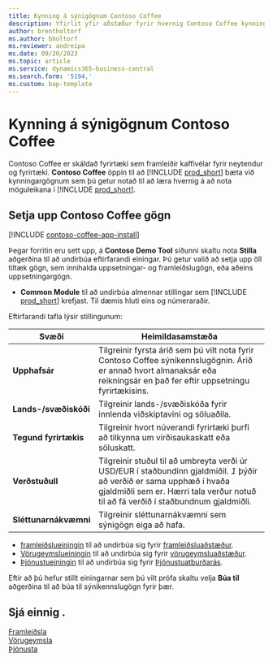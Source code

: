 ```yaml
---
title: Kynning á sýnigögnum Contoso Coffee
description: Yfirlit yfir aðstæður fyrir hvernig Contoso Coffee kynningargögn geta hjálpað þér að læra hvernig á að nota möguleikana í Business Central.
author: brentholtorf
ms.author: bholtorf
ms.reviewer: andreipa
ms.date: 09/20/2023
ms.topic: article
ms.service: dynamics365-business-central
ms.search.form: '5194,'
ms.custom: bap-template
---
```


# Kynning á sýnigögnum Contoso Coffee

Contoso Coffee er skáldað fyrirtæki sem framleiðir kaffivélar fyrir neytendur og fyrirtæki.  **Contoso Coffee** öppin til að [!INCLUDE [prod_short](../includes/prod_short.md)] bæta við kynningargögnum sem þú getur notað til að læra hvernig á að nota möguleikana í [!INCLUDE [prod_short](../includes/prod_short.md)].  

## Setja upp Contoso Coffee gögn

[!INCLUDE [contoso-coffee-app-install](../includes/contoso-coffee-app-install.md)]

Þegar forritin eru sett upp, á  **Contoso Demo Tool** síðunni skaltu nota **Stilla** aðgerðina til að undirbúa eftirfarandi einingar. Þú getur valið að setja upp öll tiltæk gögn, sem innihalda uppsetningar- og framleiðslugögn, eða aðeins uppsetningargögn.

 -  **Common Module** til að undirbúa almennar stillingar sem [!INCLUDE [prod_short](../includes/prod_short.md)]  krefjast. Til dæmis hluti eins og númeraraðir. 

Eftirfarandi tafla lýsir stillingunum:  

|Svæði  |Heimildasamstæða  |
|---------|---------|
|**Upphafsár** |Tilgreinir fyrsta árið sem þú vilt nota fyrir Contoso Coffee sýnikennslugögnin. Árið er annað hvort almanaksár eða reikningsár en það fer eftir uppsetningu fyrirtækisins.|
|**Lands-/svæðiskóði**|Tilgreinir lands-/svæðiskóða fyrir innlenda viðskiptavini og söluaðila.|
|**Tegund fyrirtækis**    |Tilgreinir hvort núverandi fyrirtæki þurfi að tilkynna um virðisaukaskatt eða söluskatt. |
|**Verðstuðull**     |Tilgreinir stuðul til að umbreyta verði úr USD/EUR í staðbundinn gjaldmiðil. *1* þýðir að verðið er sama upphæð í hvaða gjaldmiðli sem er. Hærri tala verður notuð til að fá verðið í staðbundnum gjaldmiðli. |
|**Sléttunarnákvæmni**  |Tilgreinir sléttunarnákvæmni sem sýnigögn eiga að hafa.|

 -  [framleiðslueiningin](manufacturing/contoso-coffee-manufacturing-intro.md) til að undirbúa sig fyrir [framleiðsluaðstæður](manufacturing/contoso-coffee-manufacturing-intro.md#scenarios).
 -  [Vörugeymslueiningin](warehousing/contoso-coffee-warehousing-intro.md) til að undirbúa sig fyrir [vörugeymsluaðstæður](warehousing/contoso-coffee-warehousing-intro.md#scenarios).
 -  [Þjónustueiningin](service/contoso-coffee-service-intro.md) til að undirbúa sig fyrir [Þjónustuatburðarás](service/contoso-coffee-service-intro.md#scenarios).

Eftir að þú hefur stillt einingarnar sem þú vilt prófa skaltu velja **Búa til** aðgerðina til að búa til sýnikennslugögn fyrir þær.

## Sjá einnig .

[Framleiðsla](../production-manage-manufacturing.md)  
[Vörugeymsla](../warehouse-manage-warehouse.md)  
[Þjónusta](../service-service.md)
<!-- [Projects and Jobs](../projects-manage-projects.md) -->

